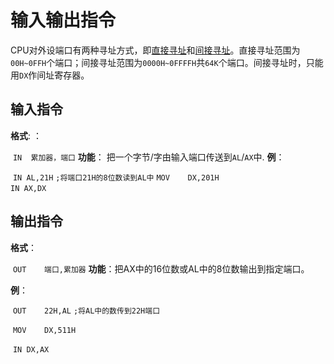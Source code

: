 # 输入输出指令

CPU对外设端口有两种寻址方式，即[直接寻址](../寻址方式/直接寻址.md)和[间接寻址](../寻址方式/寄存器间接寻址.md)。直接寻址范围为`00H~0FFH`个端口；间接寻址范围为`0000H~0FFFFH`共`64K`个端口。间接寻址时，只能用`DX`作间址寄存器。

## 输入指令

**格式**: ：

​	`IN  累加器，端口`
**功能**： 把一个字节/字由输入端口传送到`AL`/`AX`中.
**例**： 

​	`IN	AL,21H`	`;将端口21H的8位数读到AL中`
​	`MOV	DX,201H`					 
​	`IN	AX,DX`	

## 输出指令

**格式**：

​	`OUT	端口,累加器`
**功能**：把AX中的16位数或AL中的8位数输出到指定端口。  

**例**：

​	`OUT	22H,AL`	`;将AL中的数传到22H端口`

​	`MOV	DX,511H`	  

​	`IN	DX,AX`	
